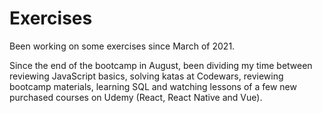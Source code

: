 <h1>Exercises</h1>

Been working on some exercises since March of 2021.

Since the end of the bootcamp in August, been dividing my time between reviewing JavaScript basics, solving katas at Codewars, reviewing bootcamp materials, learning SQL and watching lessons of a few new purchased courses on Udemy (React, React Native and Vue).


